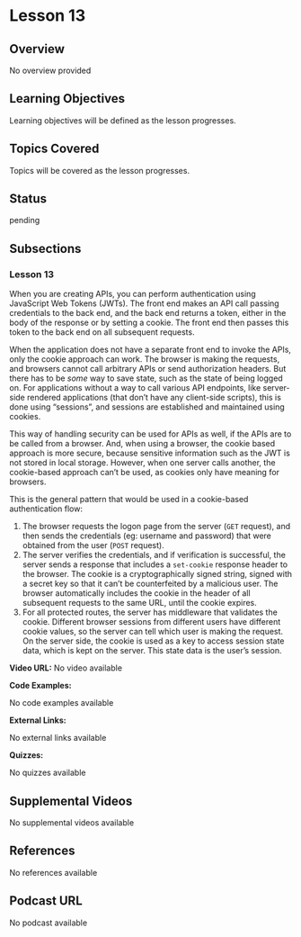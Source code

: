# Lesson 13

## Overview

No overview provided

## Learning Objectives

Learning objectives will be defined as the lesson progresses.

## Topics Covered

Topics will be covered as the lesson progresses.

## Status

pending

## Subsections

### Lesson 13

When you are creating APIs, you can perform authentication using JavaScript Web Tokens (JWTs). The front end makes an API call passing credentials to the back end, and the back end returns a token, either in the body of the response or by setting a cookie. The front end then passes this token to the back end on all subsequent requests.

When the application does not have a separate front end to invoke the APIs, only the cookie approach can work. The browser is making the requests, and browsers cannot call arbitrary APIs or send authorization headers. But there has to be _some_ way to save state, such as the state of being logged on. For applications without a way to call various API endpoints, like server-side rendered applications (that don’t have any client-side scripts), this is done using “sessions”, and sessions are established and maintained using cookies.

This way of handling security can be used for APIs as well, if the APIs are to be called from a browser. And, when using a browser, the cookie based approach is more secure, because sensitive information such as the JWT is not stored in local storage. However, when one server calls another, the cookie-based approach can’t be used, as cookies only have meaning for browsers.

This is the general pattern that would be used in a cookie-based authentication flow:

1. The browser requests the logon page from the server (`GET` request), and then sends the credentials (eg: username and password) that were obtained from the user (`POST` request).
2. The server verifies the credentials, and if verification is successful, the server sends a response that includes a `set-cookie` response header to the browser. The cookie is a cryptographically signed string, signed with a secret key so that it can’t be counterfeited by a malicious user. The browser automatically includes the cookie in the header of all subsequent requests to the same URL, until the cookie expires.
3. For all protected routes, the server has middleware that validates the cookie. Different browser sessions from different users have different cookie values, so the server can tell which user is making the request. On the server side, the cookie is used as a key to access session state data, which is kept on the server. This state data is the user’s session.

**Video URL:** No video available

**Code Examples:**

No code examples available

**External Links:**

No external links available

**Quizzes:**

No quizzes available

## Supplemental Videos

No supplemental videos available

## References

No references available

## Podcast URL

No podcast available